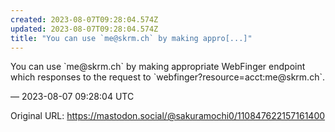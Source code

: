 ```yaml
---
created: 2023-08-07T09:28:04.574Z
updated: 2023-08-07T09:28:04.574Z
title: "You can use `me@skrm.ch` by making appro[...]"
---
```


<p>You can use `me@skrm.ch` by making appropriate WebFinger endpoint which responses to the request to `webfinger?resource=acct:me@skrm.ch`.</p>

&mdash; 2023-08-07 09:28:04 UTC

Original URL: https://mastodon.social/@sakuramochi0/110847622157161400
